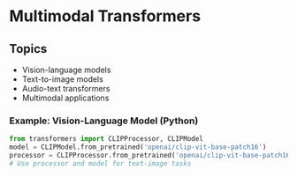 # Multimodal Transformers

## Topics
- Vision-language models
- Text-to-image models
- Audio-text transformers
- Multimodal applications

### Example: Vision-Language Model (Python)
```python
from transformers import CLIPProcessor, CLIPModel
model = CLIPModel.from_pretrained('openai/clip-vit-base-patch16')
processor = CLIPProcessor.from_pretrained('openai/clip-vit-base-patch16')
# Use processor and model for text-image tasks
```
